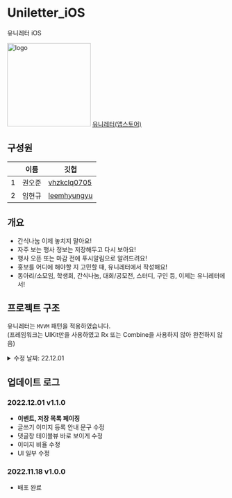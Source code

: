 # Uniletter_iOS
유니레터 iOS

<img width="192" alt="logo" src="https://user-images.githubusercontent.com/75382687/176232693-a045051f-e9ae-40a5-a24a-3690a81f5b11.png">
<a href="https://apps.apple.com/kr/app/%EC%9C%A0%EB%8B%88%EB%A0%88%ED%84%B0/id6444344639">유니레터(앱스토어)</a>

## 구성원

||이름|깃헙|
|---|---|---|
|1|권오준|<a href=https://github.com/vhzkclq0705> vhzkclq0705 </a>|
|2|임현규|<a href=https://github.com/leemhyungyu> leemhyungyu </a>|

## 개요

- 간식나눔 이제 놓치지 말아요!
- 자주 보는 행사 정보는 저장해두고 다시 보아요!
- 행사 오픈 또는 마감 전에 푸시알림으로 알려드려요!
- 홍보를 어디에 해야할 지 고민할 때, 유니레터에서 작성해요!
- 동아리/소모임, 학생회, 간식나눔, 대회/공모전, 스터디, 구인 등, 이제는 유니레터에서!

## 프로젝트 구조

유니레터는 `MVVM` 패턴을 적용하였습니다.   
(프레임워크는 UIKit만을 사용하였고 Rx 또는 Combine을 사용하지 않아 완전하지 않음)

<details>
  <summary> 수정 날짜: 22.12.01 </summary>
  <div markdown="0">

### Uniletter

> Supporting Files
>> Info.plist와 소셜 로그인, 푸시 알림 등을 위한 Entity 파일

> Resources
>> 이미지, 아이콘을 위한 Assets

> Sources
>> Managers
>>> 로그인 관련 파일들.

>> Presentation
>>> 여러 화면의 View, ViewController, ViewModel 파일들

>> Utilities
>>> 유틸리티 파일들

>> Model
>>> 다양한 Model 구조체 파일들

>> Networking
>>> 네트워킹 파일들

>> Extensions
>>> 다양한 class의 확장 파일들

>> AppDelegate

>> SceneDelegate

  </div>
</details>

## 업데이트 로그

### 2022.12.01 v1.1.0
- <b>이벤트, 저장 목록 페이징</b>
- 글쓰기 이미지 등록 안내 문구 수정
- 댓글창 테이블뷰 바로 보이게 수정
- 이미지 비율 수정
- UI 일부 수정

### 2022.11.18 v1.0.0
- 배포 완료
